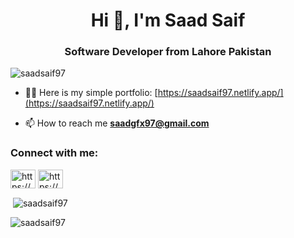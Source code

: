 <h1 align="center">Hi 👋, I'm Saad Saif</h1>
<h3 align="center">Software Developer from Lahore Pakistan</h3>

<p align="left"> <img src="https://komarev.com/ghpvc/?username=saadsaif97&label=Profile%20views&color=0e75b6&style=flat" alt="saadsaif97" /> </p>

- 👨‍💻 Here is my simple portfolio: [https://saadsaif97.netlify.app/](https://saadsaif97.netlify.app/)

- 📫 How to reach me **saadgfx97@gmail.com**

<h3 align="left">Connect with me:</h3>
<p align="left">
<a href="https://linkedin.com/in/https://www.linkedin.com/in/saad-saif-bb6a3a201/" target="blank"><img align="center" src="https://raw.githubusercontent.com/rahuldkjain/github-profile-readme-generator/master/src/images/icons/Social/linked-in-alt.svg" alt="https://www.linkedin.com/in/saad-saif-bb6a3a201/" height="30" width="40" /></a>
<a href="https://www.youtube.com/c/https://www.youtube.com/channel/ucylxubh0e-m5_he24xizm0w" target="blank"><img align="center" src="https://raw.githubusercontent.com/rahuldkjain/github-profile-readme-generator/master/src/images/icons/Social/youtube.svg" alt="https://www.youtube.com/channel/ucylxubh0e-m5_he24xizm0w" height="30" width="40" /></a>
</p>

<p>&nbsp;<img align="center" src="https://github-readme-stats.vercel.app/api?username=saadsaif97&show_icons=true&locale=en" alt="saadsaif97" /></p>

<p><img align="center" src="https://github-readme-streak-stats.herokuapp.com/?user=saadsaif97&" alt="saadsaif97" /></p>
